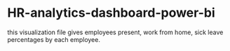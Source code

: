 # HR-analytics-dashboard-power-bi
this visualization file gives employees present, work from home, sick leave percentages by each employee.
